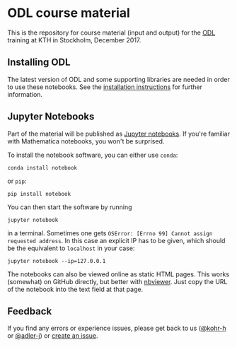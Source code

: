 # ODL course material

This is the repository for course material (input and output) for the [ODL](https://github.com/odlgroup/odl) training at KTH in Stockholm, December 2017.

## Installing ODL

The latest version of ODL and some supporting libraries are needed in order to use these notebooks. See the [installation instructions](code/part0_install.ipynb) for further information.

## Jupyter Notebooks

Part of the material will be published as [Jupyter notebooks](http://jupyter.org/). If you're familiar with Mathematica notebooks, you won't be surprised.

To install the notebook software, you can either use `conda`:

    conda install notebook

or `pip`:

    pip install notebook

You can then start the software by running

    jupyter notebook

in a terminal. Sometimes one gets `OSError: [Errno 99] Cannot assign requested address`. In this case an explicit IP has to be given, which should be the equivalent to `localhost` in your case:

    jupyter notebook --ip=127.0.0.1

The notebooks can also be viewed online as static HTML pages. This works (somewhat) on GitHub directly, but better with [nbviewer](https://nbviewer.jupyter.org/). Just copy the URL of the notebook into the text field at that page.

## Feedback

If you find any errors or experience issues, please get back to us ([@kohr-h](https://github.com/kohr-h) or [@adler-j](https://github.com/adler-j)) or [create an issue](https://github.com/adler-j/odlworkshop/issues/new).
